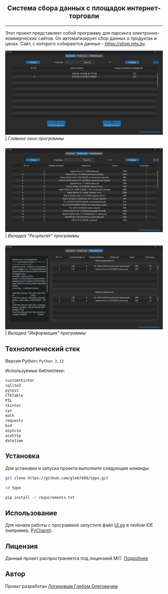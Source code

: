 <div align="center">
<h2>
Система сбора данных с площадок интернет-торговли
</h2>
</div>

---

Этот проект представляет собой программу для парсинга электронно-коммерческих
сайтов. Он автоматизирует сбор данных о продуктах и ценах. Сайт, с которого
собираются данные - https://shop.mts.by.

![](examples/начальное_окно.png)
| _Главное окно программы_
###

![](examples/вкладка_результат.png)
| _Вкладка "Результат" программы_
###

![](examples/вкладка_информация.png)
| _Вкладка "Информация" программы_
###

## Технологический стек
Версия Python: `Python 3.12`

Используемые библиотеки:
```
customtkinter
sqlite3
pytest
CTkTable
PIL
tkinter
sys
math
requests
bs4
asyncio
aiohttp
datetime
```

## Установка
Для установки и запуска проекта выполните следующие команды:
```bash
git clone https://github.com/gleb7499/tppo.git
```
```bash
cd tppo
```
```bash
pip install -r requirements.txt
```

## Использование
Для начала работы с программой запустите файл [UI.py](app/algorithms/UI.py)
в любом IDE (например, [PyCharm](https://www.jetbrains.com/ru-ru/pycharm/download/?section=windows)).

## Лицензия
Данный проект распространяется под лицензией MIT. [Подробнее](LICENSE)

## Автор
Проект разработан [Логиновым Глебом Олеговичем](https://github.com/gleb7499/)

